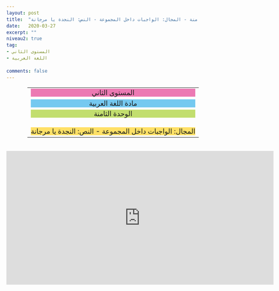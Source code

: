 ```yaml
---
layout: post
title:  "المستوى الثاني - مادة اللغة العربية - الوحدة الثامنة - المجال: الواجبات داخل المجموعة - النص: النجدة يا مرجانة"
date:   2020-03-27
excerpt: ""
niveau2: true
tag:
- المستوى الثاني 
- اللغة العربية

comments: false
---
```

<center>   
   <img style="display: none;" src="/assets/img/thumbnails/2-8-SanabilMedia.com.jpg" alt="" width="1" height="1">
<table dir="rtl" style="width: 100%; text-align: center; font-size: large;"><tbody>
<tr><td><div style="background-color: #ec79b3;"><span>
المستوى الثاني
</span></div></td></tr>
<tr><td><div style="background-color: #75c9f0; "><span>
مادة اللغة العربية
</span></div></td></tr>
<tr><td><div style="background-color: #c2de6e; "><span>
 الوحدة الثامنة

</span></div></td></tr><tr>
<td><div style="background-color: #ffe066; ">
المجال: الواجبات داخل المجموعة - النص: النجدة يا مرجانة

</div></td></tr>
</tbody></table><br>
<iframe width="700px" height="350px" src="https://www.youtube.com/embed/PQRsPGyCRQ0?rel=0&controls=1&showinfo=0&modestbranding=1&enablejsapi=1" allowfullscreen frameborder="0" ></iframe>
</center>
